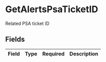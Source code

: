 # GetAlertsPsaTicketID

Related PSA ticket ID


## Fields

| Field       | Type        | Required    | Description |
| ----------- | ----------- | ----------- | ----------- |